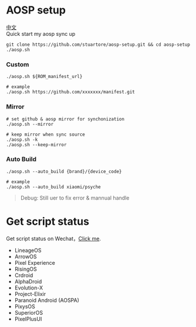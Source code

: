 # AOSP setup
[中文](./README_CN.md)  
Quick start my aosp sync up
```
git clone https://github.com/stuartore/aosp-setup.git && cd aosp-setup
./aosp.sh
```

### Custom
```
./aosp.sh ${ROM_manifest_url}

# example
./aosp.sh https://github.com/xxxxxxx/manifest.git
```
### Mirror
```
# set github & aosp mirror for synchonization
./aosp.sh --mirror

# keep mirror when sync source
./aosp.sh -k
./aosp.sh --keep-mirror
```

### Auto Build
```
./aosp.sh --auto_build {brand}/{device_code}

# example
./aosp.sh --auto_build xiaomi/psyche
```
> Debug: Still uer to fix error & mannual handle


# Get script status
Get script status on Wechat，[Click me](https://wxpusher.zjiecode.com/wxuser/?type=1&id=83609#/follow).

+ LineageOS
+ ArrowOS
+ Pixel Experience
+ RisingOS
+ Crdroid
+ AlphaDroid
+ Evolution-X
+ Project-Elixir
+ Paranoid Android (AOSPA)
+ PixysOS
+ SuperiorOS
+ PixelPlusUI
